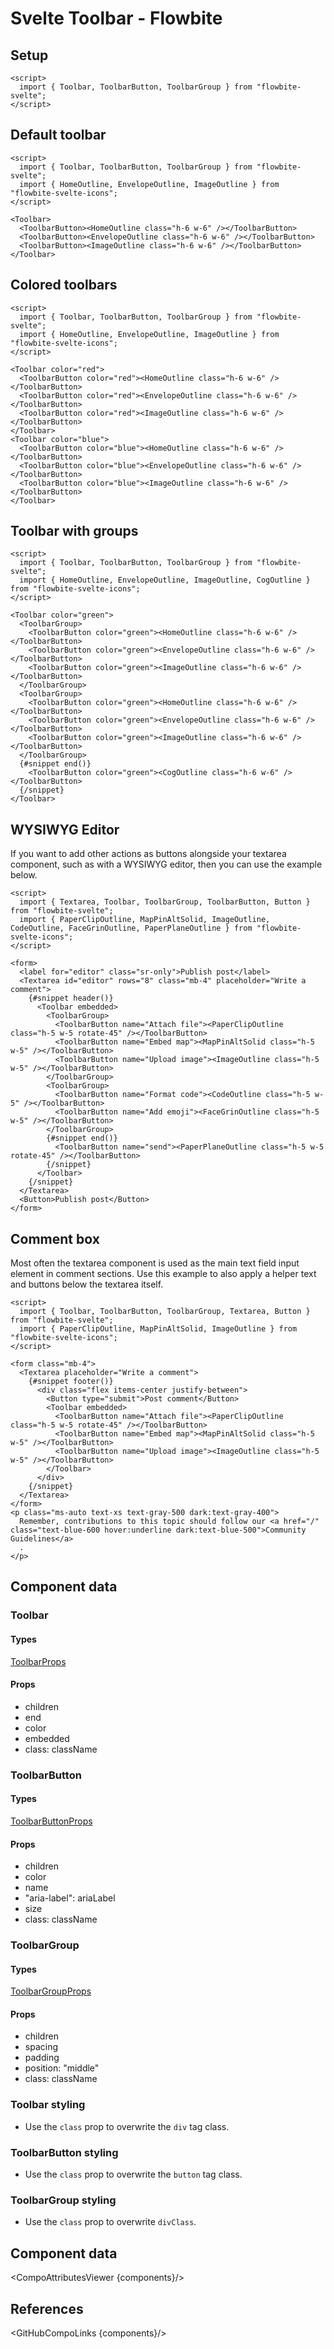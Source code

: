 # Svelte Toolbar - Flowbite


## Setup

```svelte
<script>
  import { Toolbar, ToolbarButton, ToolbarGroup } from "flowbite-svelte";
</script>
```

## Default toolbar

```svelte
<script>
  import { Toolbar, ToolbarButton, ToolbarGroup } from "flowbite-svelte";
  import { HomeOutline, EnvelopeOutline, ImageOutline } from "flowbite-svelte-icons";
</script>

<Toolbar>
  <ToolbarButton><HomeOutline class="h-6 w-6" /></ToolbarButton>
  <ToolbarButton><EnvelopeOutline class="h-6 w-6" /></ToolbarButton>
  <ToolbarButton><ImageOutline class="h-6 w-6" /></ToolbarButton>
</Toolbar>
```

## Colored toolbars

```svelte
<script>
  import { Toolbar, ToolbarButton, ToolbarGroup } from "flowbite-svelte";
  import { HomeOutline, EnvelopeOutline, ImageOutline } from "flowbite-svelte-icons";
</script>

<Toolbar color="red">
  <ToolbarButton color="red"><HomeOutline class="h-6 w-6" /></ToolbarButton>
  <ToolbarButton color="red"><EnvelopeOutline class="h-6 w-6" /></ToolbarButton>
  <ToolbarButton color="red"><ImageOutline class="h-6 w-6" /></ToolbarButton>
</Toolbar>
<Toolbar color="blue">
  <ToolbarButton color="blue"><HomeOutline class="h-6 w-6" /></ToolbarButton>
  <ToolbarButton color="blue"><EnvelopeOutline class="h-6 w-6" /></ToolbarButton>
  <ToolbarButton color="blue"><ImageOutline class="h-6 w-6" /></ToolbarButton>
</Toolbar>
```

## Toolbar with groups

```svelte
<script>
  import { Toolbar, ToolbarButton, ToolbarGroup } from "flowbite-svelte";
  import { HomeOutline, EnvelopeOutline, ImageOutline, CogOutline } from "flowbite-svelte-icons";
</script>

<Toolbar color="green">
  <ToolbarGroup>
    <ToolbarButton color="green"><HomeOutline class="h-6 w-6" /></ToolbarButton>
    <ToolbarButton color="green"><EnvelopeOutline class="h-6 w-6" /></ToolbarButton>
    <ToolbarButton color="green"><ImageOutline class="h-6 w-6" /></ToolbarButton>
  </ToolbarGroup>
  <ToolbarGroup>
    <ToolbarButton color="green"><HomeOutline class="h-6 w-6" /></ToolbarButton>
    <ToolbarButton color="green"><EnvelopeOutline class="h-6 w-6" /></ToolbarButton>
    <ToolbarButton color="green"><ImageOutline class="h-6 w-6" /></ToolbarButton>
  </ToolbarGroup>
  {#snippet end()}
    <ToolbarButton color="green"><CogOutline class="h-6 w-6" /></ToolbarButton>
  {/snippet}
</Toolbar>
```

## WYSIWYG Editor

If you want to add other actions as buttons alongside your textarea component, such as with a WYSIWYG editor, then you can use the example below.

```svelte
<script>
  import { Textarea, Toolbar, ToolbarGroup, ToolbarButton, Button } from "flowbite-svelte";
  import { PaperClipOutline, MapPinAltSolid, ImageOutline, CodeOutline, FaceGrinOutline, PaperPlaneOutline } from "flowbite-svelte-icons";
</script>

<form>
  <label for="editor" class="sr-only">Publish post</label>
  <Textarea id="editor" rows="8" class="mb-4" placeholder="Write a comment">
    {#snippet header()}
      <Toolbar embedded>
        <ToolbarGroup>
          <ToolbarButton name="Attach file"><PaperClipOutline class="h-5 w-5 rotate-45" /></ToolbarButton>
          <ToolbarButton name="Embed map"><MapPinAltSolid class="h-5 w-5" /></ToolbarButton>
          <ToolbarButton name="Upload image"><ImageOutline class="h-5 w-5" /></ToolbarButton>
        </ToolbarGroup>
        <ToolbarGroup>
          <ToolbarButton name="Format code"><CodeOutline class="h-5 w-5" /></ToolbarButton>
          <ToolbarButton name="Add emoji"><FaceGrinOutline class="h-5 w-5" /></ToolbarButton>
        </ToolbarGroup>
        {#snippet end()}
          <ToolbarButton name="send"><PaperPlaneOutline class="h-5 w-5 rotate-45" /></ToolbarButton>
        {/snippet}
      </Toolbar>
    {/snippet}
  </Textarea>
  <Button>Publish post</Button>
</form>
```

## Comment box

Most often the textarea component is used as the main text field input element in comment sections. Use this example to also apply a helper text and buttons below the textarea itself.

```svelte
<script>
  import { Toolbar, ToolbarButton, ToolbarGroup, Textarea, Button } from "flowbite-svelte";
  import { PaperClipOutline, MapPinAltSolid, ImageOutline } from "flowbite-svelte-icons";
</script>

<form class="mb-4">
  <Textarea placeholder="Write a comment">
    {#snippet footer()}
      <div class="flex items-center justify-between">
        <Button type="submit">Post comment</Button>
        <Toolbar embedded>
          <ToolbarButton name="Attach file"><PaperClipOutline class="h-5 w-5 rotate-45" /></ToolbarButton>
          <ToolbarButton name="Embed map"><MapPinAltSolid class="h-5 w-5" /></ToolbarButton>
          <ToolbarButton name="Upload image"><ImageOutline class="h-5 w-5" /></ToolbarButton>
        </Toolbar>
      </div>
    {/snippet}
  </Textarea>
</form>
<p class="ms-auto text-xs text-gray-500 dark:text-gray-400">
  Remember, contributions to this topic should follow our <a href="/" class="text-blue-600 hover:underline dark:text-blue-500">Community Guidelines</a>
  .
</p>
```

## Component data

### Toolbar

#### Types

[ToolbarProps](https://github.com/themesberg/flowbite-svelte/blob/main/src/lib/types.ts#L1128)

#### Props

- children
- end
- color
- embedded
- class: className

### ToolbarButton

#### Types

[ToolbarButtonProps](https://github.com/themesberg/flowbite-svelte/blob/main/src/lib/types.ts#L1134)

#### Props

- children
- color
- name
- "aria-label": ariaLabel
- size
- class: className

### ToolbarGroup

#### Types

[ToolbarGroupProps](https://github.com/themesberg/flowbite-svelte/blob/main/src/lib/types.ts#L1132)

#### Props

- children
- spacing
- padding
- position: "middle"
- class: className


### Toolbar styling

- Use the `class` prop to overwrite the `div` tag class.

### ToolbarButton styling

- Use the `class` prop to overwrite the `button` tag class.

### ToolbarGroup styling

- Use the `class` prop to overwrite `divClass`.

## Component data

<CompoAttributesViewer {components}/>

## References

<GitHubCompoLinks {components}/>
